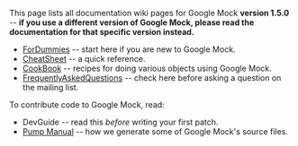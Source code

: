 This page lists all documentation wiki pages for Google Mock **version 1.5.0** -- **if you use a different version of Google Mock, please read the documentation for that specific version instead.**

  * [ForDummies](V1_5_ForDummies.md) -- start here if you are new to Google Mock.
  * [CheatSheet](V1_5_CheatSheet.md) -- a quick reference.
  * [CookBook](V1_5_CookBook.md) -- recipes for doing various objects using Google Mock.
  * [FrequentlyAskedQuestions](V1_5_FrequentlyAskedQuestions.md) -- check here before asking a question on the mailing list.

To contribute code to Google Mock, read:

  * DevGuide -- read this _before_ writing your first patch.
  * [Pump Manual](http://code.google.com/p/googletest/wiki/PumpManual) -- how we generate some of Google Mock's source files.
